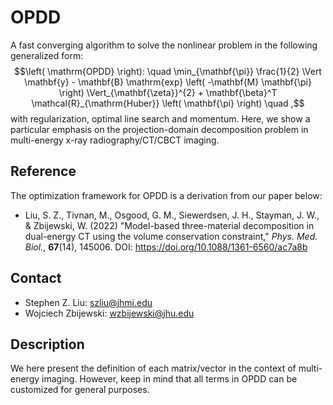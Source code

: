 # OPDD
A fast converging algorithm to solve the nonlinear problem in the following generalized form:
$$\left( \mathrm{OPDD} \right): \quad \min_{\mathbf{\pi}} \frac{1}{2} \Vert \mathbf{y} - \mathbf{B} \mathrm{exp} \left( -\mathbf{M} \mathbf{\pi} \right) \Vert_{\mathbf{\zeta}}^{2} + \mathbf{\beta}^T \mathcal{R}_{\mathrm{Huber}} \left( \mathbf{\pi} \right) \quad ,$$
with regularization, optimal line search and momentum. Here, we show a particular emphasis on the projection-domain decomposition problem in multi-energy x-ray radiography/CT/CBCT imaging.

## Reference
The optimization framework for OPDD is a derivation from our paper below:
- Liu, S. Z., Tivnan, M., Osgood, G. M., Siewerdsen, J. H., Stayman, J. W., & Zbijewski, W. (2022) "Model-based three-material decomposition in dual-energy CT using the volume conservation constraint," *Phys. Med. Biol.*, **67**(14), 145006. DOI: https://doi.org/10.1088/1361-6560/ac7a8b

## Contact
- Stephen Z. Liu: szliu@jhmi.edu
- Wojciech Zbijewski: wzbijewski@jhu.edu

## Description
We here present the definition of each matrix/vector in the context of multi-energy imaging. However, keep in mind that all terms in OPDD can be customized for general purposes.
